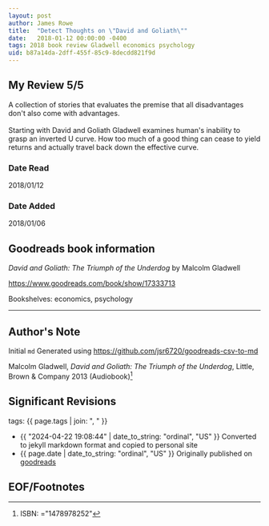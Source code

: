```yaml
---
layout: post
author: James Rowe
title:  "Detect Thoughts on \"David and Goliath\""
date:   2018-01-12 00:00:00 -0400
tags: 2018 book review Gladwell economics psychology
uid: b87a14da-2dff-455f-85c9-8decdd821f9d
---
```




## My Review 5/5

A collection of stories that evaluates the premise that all disadvantages don't also come with advantages.<br/><br/>Starting with David and Goliath Gladwell examines human's inability to grasp an inverted U curve. How too much of a good thing can cease to yield returns and actually travel back down the effective curve.

### Date Read
2018/01/12

### Date Added
2018/01/06

## Goodreads book information

*David and Goliath: The Triumph of the Underdog* by Malcolm Gladwell

https://www.goodreads.com/book/show/17333713

Bookshelves: economics, psychology

---

## Author's Note

Initial `md` Generated using https://github.com/jsr6720/goodreads-csv-to-md

Malcolm Gladwell, *David and Goliath: The Triumph of the Underdog*,  Little, Brown & Company 2013 (Audiobook)[^1]

## Significant Revisions

tags: {{ page.tags | join: ", " }} <!-- todo move this somewhere -->

- {{ "2024-04-22 19:08:44" | date_to_string: "ordinal", "US" }} Converted to jekyll markdown format and copied to personal site
- {{ page.date | date_to_string: "ordinal", "US" }} Originally published on [goodreads](https://www.goodreads.com)

## EOF/Footnotes

[^1]: ISBN: ="1478978252"